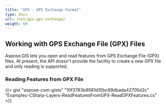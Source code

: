 ```yaml
---
title: "GPX - GPS Exchange Format"
type: docs
url: /net/gpx-gps-exchange/
weight: 60
---
```


## **Working with GPS Exchange File (GPX) Files**
Aspose.GIS lets you open and read features from GPS Exchange File (GPX) files. At present, the API doesn't provide the facility to create a new GPX file and only reading is supported.
### **Reading Features from GPX File**
{{< gist "aspose-com-gists" "10f3783b9581d10bc69dbada42705d2c" "Examples-CSharp-Layers-ReadFeaturesFromGPX-ReadGPXFeatures.cs" >}}